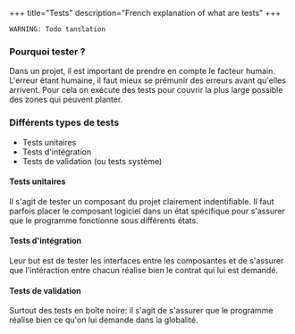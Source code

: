+++
title="Tests"
description="French explanation of what are tests"
+++

`WARNING: Todo tanslation`

### Pourquoi tester ?

Dans un projet, il est important de prendre en compte le facteur humain. L'erreur étant humaine, il faut mieux se prémunir des erreurs avant qu'elles arrivent. Pour cela on exécute des tests pour couvrir la plus large possible des zones qui peuvent planter.

### Différents types de tests

* Tests unitaires
* Tests d'intégration
* Tests de validation (ou tests système)

#### Tests unitaires

Il s'agit de tester un composant du projet clairement indentifiable. Il faut parfois placer le composant logiciel dans un état spécifique pour s'assurer que le programme fonctionne sous différents états.

#### Tests d'intégration

Leur but est de tester les interfaces entre les composantes et de s'assurer que l'intéraction entre chacun réalise bien le contrat qui lui est demandé.

#### Tests de validation

Surtout des tests en boîte noire: il s'agit de s'assurer que le programme réalise bien ce qu'on lui demande dans la globalité.
